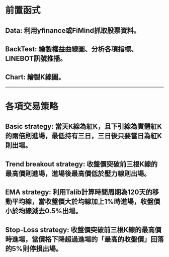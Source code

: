 # 前置函式
## Data: 利用yfinance或FiMind抓取股票資料。

## BackTest: 繪製權益曲線圖、分析各項指標、LINEBOT訊號推播。

## Chart: 繪製K線圖。
---
# 各項交易策略
## Basic strategy: 當天K線為紅K，且下引線為實體紅K的兩倍則進場，最低持有三日，三日後只要當日為紅K則出場。

## Trend breakout strategy: 收盤價突破前三根K線的最高價則進場，進場後最高價低於壓力線則出場。

## EMA strategy: 利用Talib計算時間周期為120天的移動平均線，當收盤價大於均線加上1%時進場，收盤價小於均線減去0.5%出場。

## Stop-Loss strategy: 收盤價突破前三根K線的最高價時進場，當價格下降超過進場的「最高的收盤價」回落的5%則停損出場。
